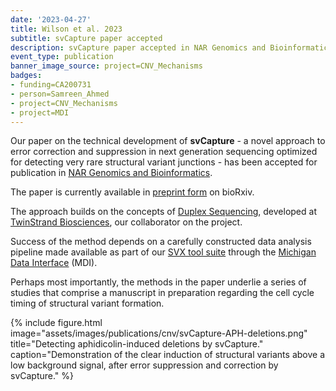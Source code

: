 ```yaml
---
date: '2023-04-27'
title: Wilson et al. 2023
subtitle: svCapture paper accepted
description: svCapture paper accepted in NAR Genomics and Bioinformatics
event_type: publication
banner_image_source: project=CNV_Mechanisms
badges:
- funding=CA200731
- person=Samreen_Ahmed
- project=CNV_Mechanisms
- project=MDI
---
```


Our paper on the technical development of **svCapture** - 
a novel approach to error correction and suppression in next generation
sequencing optimized for detecting very rare structural variant junctions - 
has been accepted for publication in 
[NAR Genomics and Bioinformatics](https://academic.oup.com/nargab).

The paper is currently available in 
[preprint form](https://www.biorxiv.org/content/10.1101/2022.07.07.497948v1) 
on bioRxiv.

The approach builds on the concepts of 
[Duplex Sequencing](https://pubmed.ncbi.nlm.nih.gov/22853953/), developed at 
[TwinStrand Biosciences](https://twinstrandbio.com/), 
our collaborator on the project.

Success of the method depends on a carefully constructed 
data analysis pipeline made available as part of our
[SVX tool suite](https://github.com/wilsontelab/svx-mdi-tools)
through the
[Michigan Data Interface](https://midataint.github.io/docs/overview/) (MDI).

Perhaps most importantly, the methods in the paper underlie
a series of studies that comprise a manuscript in preparation
regarding the cell cycle timing of structural variant formation.

{% include figure.html  
    image="assets/images/publications/cnv/svCapture-APH-deletions.png"
    title="Detecting aphidicolin-induced deletions by svCapture."
    caption="Demonstration of the clear induction of structural variants above a low background signal, after error suppression and correction by svCapture."
%}

